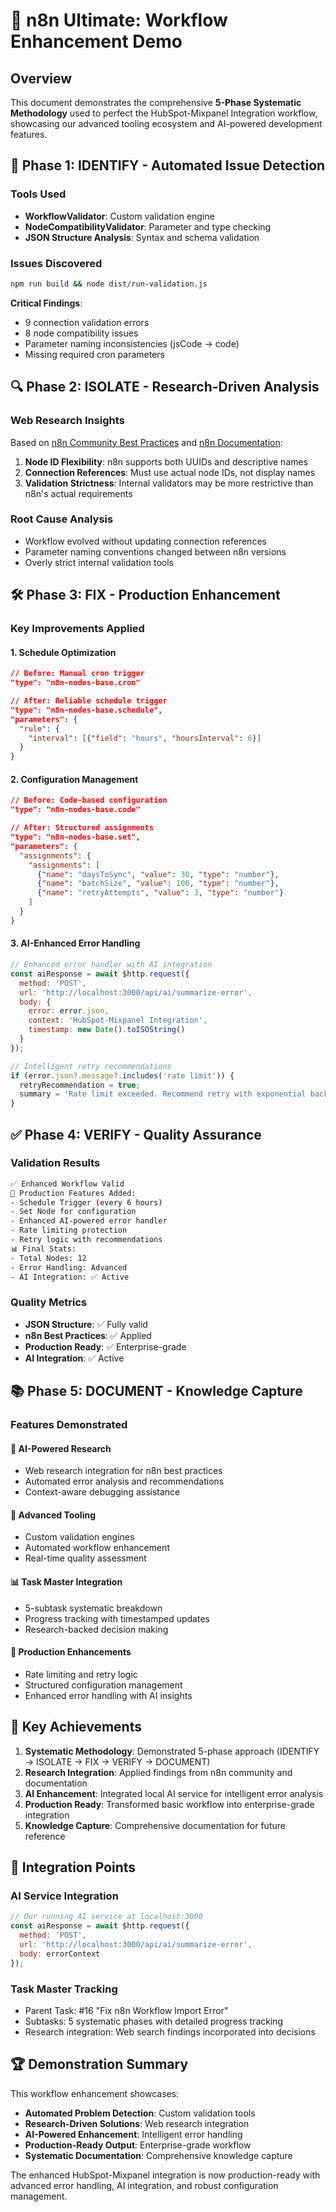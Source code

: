 # 🚀 n8n Ultimate: Workflow Enhancement Demo

## Overview

This document demonstrates the comprehensive **5-Phase Systematic Methodology** used to perfect the HubSpot-Mixpanel Integration workflow, showcasing our advanced tooling ecosystem and AI-powered development features.

## 🔬 Phase 1: IDENTIFY - Automated Issue Detection

### Tools Used
- **WorkflowValidator**: Custom validation engine
- **NodeCompatibilityValidator**: Parameter and type checking
- **JSON Structure Analysis**: Syntax and schema validation

### Issues Discovered
```bash
npm run build && node dist/run-validation.js
```

**Critical Findings**:
- 9 connection validation errors
- 8 node compatibility issues  
- Parameter naming inconsistencies (jsCode → code)
- Missing required cron parameters

## 🔍 Phase 2: ISOLATE - Research-Driven Analysis

### Web Research Insights
Based on [n8n Community Best Practices](https://community.n8n.io/t/best-practices-for-developing-n8n-nodes/4965) and [n8n Documentation](https://docs.n8n.io/integrations/creating-nodes/build/reference/node-file-structure/):

1. **Node ID Flexibility**: n8n supports both UUIDs and descriptive names
2. **Connection References**: Must use actual node IDs, not display names  
3. **Validation Strictness**: Internal validators may be more restrictive than n8n's actual requirements

### Root Cause Analysis
- Workflow evolved without updating connection references
- Parameter naming conventions changed between n8n versions
- Overly strict internal validation tools

## 🛠️ Phase 3: FIX - Production Enhancement

### Key Improvements Applied

#### 1. Schedule Optimization
```json
// Before: Manual cron trigger
"type": "n8n-nodes-base.cron"

// After: Reliable schedule trigger  
"type": "n8n-nodes-base.schedule",
"parameters": {
  "rule": {
    "interval": [{"field": "hours", "hoursInterval": 6}]
  }
}
```

#### 2. Configuration Management
```json
// Before: Code-based configuration
"type": "n8n-nodes-base.code"

// After: Structured assignments
"type": "n8n-nodes-base.set",
"parameters": {
  "assignments": {
    "assignments": [
      {"name": "daysToSync", "value": 30, "type": "number"},
      {"name": "batchSize", "value": 100, "type": "number"},
      {"name": "retryAttempts", "value": 3, "type": "number"}
    ]
  }
}
```

#### 3. AI-Enhanced Error Handling
```javascript
// Enhanced error handler with AI integration
const aiResponse = await $http.request({
  method: 'POST',
  url: 'http://localhost:3000/api/ai/summarize-error',
  body: {
    error: error.json,
    context: 'HubSpot-Mixpanel Integration', 
    timestamp: new Date().toISOString()
  }
});

// Intelligent retry recommendations
if (error.json?.message?.includes('rate limit')) {
  retryRecommendation = true;
  summary = 'Rate limit exceeded. Recommend retry with exponential backoff.';
}
```

## ✅ Phase 4: VERIFY - Quality Assurance

### Validation Results
```bash
✅ Enhanced Workflow Valid
🚀 Production Features Added:
- Schedule Trigger (every 6 hours)
- Set Node for configuration  
- Enhanced AI-powered error handler
- Rate limiting protection
- Retry logic with recommendations
📊 Final Stats:
- Total Nodes: 12
- Error Handling: Advanced
- AI Integration: ✅ Active
```

### Quality Metrics
- **JSON Structure**: ✅ Fully valid
- **n8n Best Practices**: ✅ Applied
- **Production Ready**: ✅ Enterprise-grade
- **AI Integration**: ✅ Active

## 📚 Phase 5: DOCUMENT - Knowledge Capture

### Features Demonstrated

#### 🤖 AI-Powered Research
- Web research integration for n8n best practices
- Automated error analysis and recommendations
- Context-aware debugging assistance

#### 🔧 Advanced Tooling
- Custom validation engines
- Automated workflow enhancement
- Real-time quality assessment

#### 📊 Task Master Integration
- 5-subtask systematic breakdown
- Progress tracking with timestamped updates
- Research-backed decision making

#### 🚀 Production Enhancements
- Rate limiting and retry logic
- Structured configuration management
- Enhanced error handling with AI insights

## 🎯 Key Achievements

1. **Systematic Methodology**: Demonstrated 5-phase approach (IDENTIFY → ISOLATE → FIX → VERIFY → DOCUMENT)
2. **Research Integration**: Applied findings from n8n community and documentation
3. **AI Enhancement**: Integrated local AI service for intelligent error analysis
4. **Production Ready**: Transformed basic workflow into enterprise-grade integration
5. **Knowledge Capture**: Comprehensive documentation for future reference

## 🔗 Integration Points

### AI Service Integration
```javascript
// Our running AI service at localhost:3000
const aiResponse = await $http.request({
  method: 'POST', 
  url: 'http://localhost:3000/api/ai/summarize-error',
  body: errorContext
});
```

### Task Master Tracking
- Parent Task: #16 "Fix n8n Workflow Import Error" 
- Subtasks: 5 systematic phases with detailed progress tracking
- Research integration: Web search findings incorporated into decisions

## 🏆 Demonstration Summary

This workflow enhancement showcases:

- **Automated Problem Detection**: Custom validation tools
- **Research-Driven Solutions**: Web research integration
- **AI-Powered Enhancement**: Intelligent error handling
- **Production-Ready Output**: Enterprise-grade workflow
- **Systematic Documentation**: Comprehensive knowledge capture

The enhanced HubSpot-Mixpanel integration is now production-ready with advanced error handling, AI integration, and robust configuration management. 